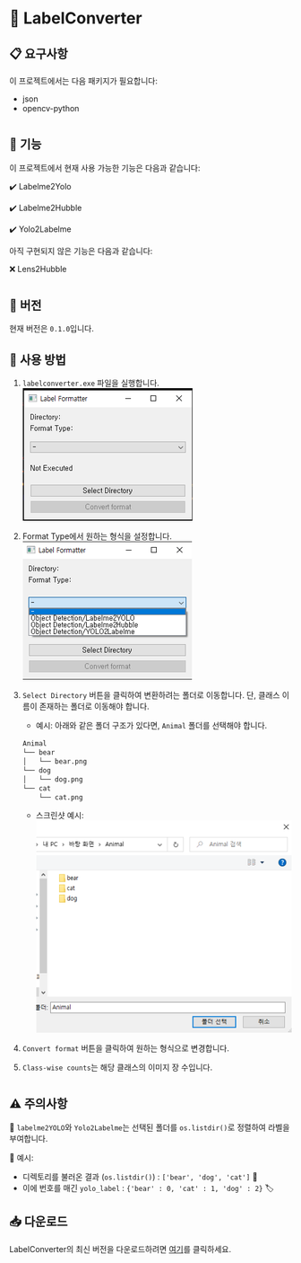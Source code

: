 # 📑 LabelConverter

## 📋 요구사항
이 프로젝트에서는 다음 패키지가 필요합니다:

- json
- opencv-python  
#

## 🎈 기능

이 프로젝트에서 현재 사용 가능한 기능은 다음과 같습니다:

✔️ Labelme2Yolo

✔️ Labelme2Hubble

✔️ Yolo2Labelme


아직 구현되지 않은 기능은 다음과 같습니다:

❌ Lens2Hubble  

#
## 🎁 버전

현재 버전은 `0.1.0`입니다.  


## 🚀 사용 방법

1. `labelconverter.exe` 파일을 실행합니다.  
    ![Screenshot](./assets/init.PNG)

2. Format Type에서 원하는 형식을 설정합니다.  
    ![Screenshot](./assets/format.png)

3. `Select Directory` 버튼을 클릭하여 변환하려는 폴더로 이동합니다. 단, 클래스 이름이 존재하는 폴더로 이동해야 합니다.
    - 예시: 아래와 같은 폴더 구조가 있다면, `Animal` 폴더를 선택해야 합니다.
    
    ```
    Animal
    └── bear
    │   └── bear.png
    └── dog
    │   └── dog.png
    └── cat
        └── cat.png
    ```

    - 스크린샷 예시:  
    ![Screenshot](./assets/folder_select.png)

4. `Convert format` 버튼을 클릭하여 원하는 형식으로 변경합니다.  

5. `Class-wise counts`는 해당 클래스의 이미지 장 수입니다.  

# 
## ⚠️ 주의사항
🔎 `labelme2YOLO`와 `Yolo2Labelme`는 선택된 폴더를 `os.listdir()`로 정렬하여 라벨을 부여합니다.

📝 예시:
- 디렉토리를 불러온 결과 (`os.listdir()`) : `['bear', 'dog', 'cat']` 📂
- 이에 번호를 매긴 `yolo_label` : `{'bear' : 0, 'cat' : 1, 'dog' : 2}` 🏷️

## 📥 다운로드
LabelConverter의 최신 버전을 다운로드하려면 [여기](https://github.com/lbg030/labelconverter/releases/latest)를 클릭하세요.
